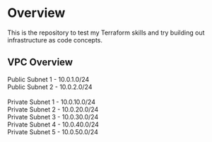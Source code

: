 # Overview

This is the repository to test my Terraform skills and try building out infrastructure as code concepts.

## VPC Overview

Public Subnet 1 - 10.0.1.0/24 <br>
Public Subnet 2 - 10.0.2.0/24 <br>
<br>
Private Subnet 1 - 10.0.10.0/24 <br>
Private Subnet 2 - 10.0.20.0/24 <br>
Private Subnet 3 - 10.0.30.0/24 <br>
Private Subnet 4 - 10.0.40.0/24 <br>
Private Subnet 5 - 10.0.50.0/24 <br>